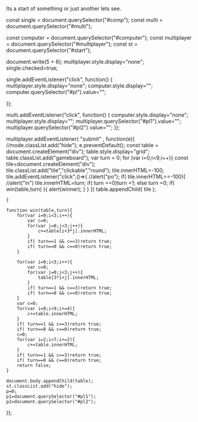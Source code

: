 Its a start of something or just another lets see.



const single = document.querySelector("#comp");
const multi = document.querySelector("#multi");

const computer = document.querySelector("#computer");
const multiplayer = document.querySelector("#multiplayer");
const st = document.querySelector("#start");

document.write(5 + 6);
multiplayer.style.display="none";
single.checked=true;

single.addEventListener("click", function() {
    multiplayer.style.display="none";
    computer.style.display="";
    computer.querySelector("#pl").value="";
    
});


multi.addEventListener("click", function() {
    computer.style.display="none";
    multiplayer.style.display="";
    multiplayer.querySelector("#pl1").value="";
    multiplayer.querySelector("#pl2").value="";
});








multiplayer.addEventListener( "submit" , function(e){
    //mode.classList.add("hide");
    e.preventDefault();
    const table = document.createElement("div");
    table.style.display="grid";
    table.classList.add("gameboard");
    var turn = 0;
    for (var i=0;i<9;i++){
        const tile=document.createElement("div");
        tile.classList.add("tile","clickable","round");
        tile.innerHTML=-100;
        tile.addEventListener("click",()=>{
            //alert("po");
            if( tile.innerHTML==-100){
                //alert("in")
                tile.innerHTML=turn;
                if( turn ==0)turn =1;
                else turn =0;
                if( win(table,turn) ){
                    alert(winner);
                }
            }
        })
        table.appendChild( tile );

    }
    
    function win(table,turn){
        for(var i=0;i<3;i++){
            var c=0;
            for(var j=0;j<3;j++){
                c+=table[i+3*j].innerHTML;
            }
            if( turn==1 && c==3)return true;
            if( turn==0 && c==0)return true;
        }
        
        for(var i=0;i<3;i++){
            var c=0;
            for(var j=0;j<3;j++){
                table[3*i+j].innerHTML;
            }
            if( turn==1 && c==3)return true;
            if( turn==0 && c==0)return true;
        }
        var c=0;
        for(var i=0;i<9;i+=4){
            c+=table.innerHTML;
        }
        if( turn==1 && c==3)return true;
        if( turn==0 && c==0)return true;
        c=0;
        for(var i=2;i<7;i+=2){
            c+=table.innerHTML;
        }
        if( turn==1 && c==3)return true;
        if( turn==0 && c==0)return true;
        return false;
    }
    
    document.body.appendChild(table);
    st.classList.add("hide");
    p=0;
    p1=document.querySelector("#pl1");
    p2=document.querySelector("#pl2"); 
});
